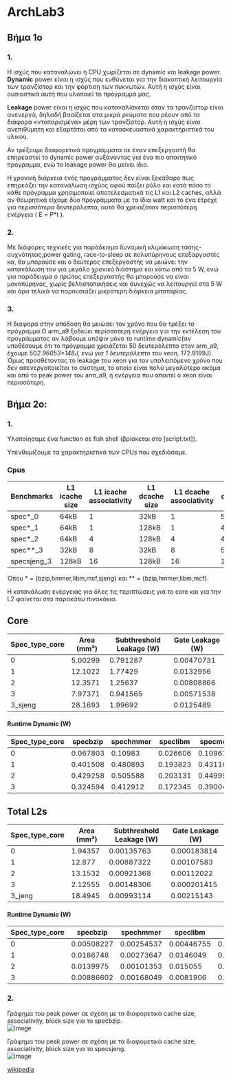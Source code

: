 # ArchLab3

## Βήμα 1ο

### 1.
Η ισχύς που καταναλώνει η CPU χωρίζεται σε dynamic και leakage power.  
**Dynamic** power είναι η ισχύς που ευθύνεται για την διακοπτική λειτουργία των τρανζίστορ και την φόρτιση των πυκνωτών. Αυτή η ισχύς είναι ουσιαστικά αυτή που υλοποιεί το πρόγραμμά μας.  

**Leakage** power είναι η ισχύς που καταναλίσκεται όταν τα τρανζίστορ είναι ανενεργά, δηλαδή βασίζεται στα μικρά ρεύματα που ρέουν από τα διάφορα «ντοπαρισμένα» μέρη των τρανζίστορ. Αυτή η ισχύς είναι ανεπιθύμητη και εξαρτάται από τα κατασκευαστικά χαρακτηριστικά του υλικού.

Αν τρέξουμε διαφορετικά προγράμματα σε έναν επεξεργαστή θα επηρεαστεί το dynamic power αυξάνοντας για ένα πιο απαιτητικό πρόγραμμα, ενώ το leakage power θα μείνει ίδιο.  

Η χρονική διάρκεια ενός προγράμματος δεν είναι ξεκάθαρο πως επηρεάζει την κατανάλωση ισχύος αφού παίζει ρόλο και κατά πόσο το κάθε πρόγραμμα χρησιμοποιεί αποτελεσματικά τις L1 και L2 caches, αλλά αν θεωρητικά είχαμε δύο προγράμματα με τα ίδια watt και το ένα έτρεχε για περισσότερα δευτερόλεπτα, αυτό θα χρειαζόταν περισσότερη ενέργεια ( Ε = P\*t ).


### 2.
Με διάφορες τεχνικές για παράδειγμα δυναμική κλιμάκωση τάσης-συχνότητας,power gating, race-to-sleep σε πολυπύρηνους επεξαργαστές κα, θα μπορούσε και ο δεύτερος επεξεργαστής να μειώνει την κατανάλωση του για μεγάλο χρονικό διάστημα και κάτω από τα 5 W, ενώ για παράδειγμα ο πρώτος επεξεργαστής θα μπορούσε να είναι μονοπύρηνος, χωρίς βελτιστοποιήσεις και συνεχώς να λειτουργεί στα 5 W και άρα τελικά να παρουσιάζει μικρότερη διάρκεια μπαταρίας.

### 3.
Η διαφορά στην απόδοση θα μειώσει τον χρόνο που θα τρέξει το πρόγραμμα.Ο arm_a9 ξοδεύει περίσσοτερη ενέργεια για την εκτέλεση του προγράμματος αν λάβουμε υπόψιν μόνο το runtime dynamic(αν υποθέσουμε ότι το πρόγραμμα χρειάζεται 50 δευτερόλεπτα στον arm_a9, έχουμε 50*2.96053=148J, ενώ για 1 δευτερόλεπτο του xeon, 1*72.9199J). Όμως προσθέτοντας το leakage του xeon για τον υπολειπόμενο χρόνο που δεν απενεργοποιείται το σύστημα, το οποίο είναι πολύ μεγαλύτερο ακόμα και από το peak power του arm_a9, η ενέργεια που απαιτεί ο xeon είναι περισσότερη. 


## Βήμα 2ο:

### 1.
Υλοποίησαμε ένα function σε fish shell (βρίσκεται στο [script.txt]).

Υπενθυμίζουμε τα χαρακτηριστικά των CPUs που σχεδιάσαμε.

### Cpus
|Benchmarks|L1 icache size|L1 icache associativity| L1 dcache size|L1 dcache associativity|L2 cache size|L2 cache associativity| cache line size|
|--|--|--|--|--|--|--|--|
|spec*\_0|64kB|1|32kB|1|512kB|2|32|
|spec*\_1|64kB|1|128kB|1|4MB|2|64|
|spec*\_2|64kB|4|128kB|4|4MB|16|64|
|spec**\_3|32kB|8|32kB|8|512kB|8|64|
|specsjeng\_3|128kB|16|128kB|16|1MB|16|128|

Όπου * = {bzip,hmmer,libm,mcf,sjeng} και ** = {bzip,hmmer,libm,mcf}.

Η κατανάλωση ενέργειας για όλες τις περιπτώσεις για το core και για την L2 φαίνεται στα παρακάτω πινακάκια.  

## Core
|Spec_type_core|Area (mm²)| Subthreshold Leakage (W)| Gate Leakage (W)|
|---|----| --- | --- |
|0 |5.00299 |0.791287|0.00470731|
|1 | 12.1022|1.77429|0.0132956|
|2 |12.3571|1.25637 |0.00808866|
|3|7.97371|0.941565|0.00571538|
|3_sjeng|28.1693|1.99692|0.0125489|

#### Runtime Dynamic (W)
|Spec_type_core| specbzip |spechmmer|speclibm|specmcf|specsjeng|
|--------------|----------|---------|--------|-------|---------|
|0|0.067803|0.10983|0.026606|0.109616|0.0125405|
|1|0.401508|0.480893|0.193823|0.431161|0.123573|
|2|0.429258|0.505588|0.203131|0.44999|0.129277|
|3|0.324594|0.412912|0.172345|0.390049|0.892275|

## Total L2s
|Spec_type_core|Area (mm²)| Subthreshold Leakage (W)| Gate Leakage (W)|
|---|----| --- | --- |
|0|1.94357|0.00135763|0.000183814|
|1|12.877|0.00887322|0.00107583|
|2|13.1532|0.00921368|0.00112022|
|3|2.12555|0.00148306|0.000201415|
|3_jeng|18.4945|0.00993114|0.00215143|

#### Runtime Dynamic (W)
|Spec_type_core| specbzip |spechmmer|speclibm|specmcf|specsjeng|
|--------------|----------|---------|--------|-------|---------|
|0|0.00508227|0.00254537 |0.00446755| 0.00147971| 0.00500695|
|1|0.0186748|0.00273647 |0.0146049|0.00200931|0.017608|
|2|0.0139975|0.00101353|0.015055|0.00160801|0.0181217|
|3|0.00886602|0.00168049|0.0081906|0.00090845|0.018908|

### 2.  

Γράφημα του peak power σε σχέση με τα διαφορετικά cache size, associativity, block size για το specbzip.  
![image](https://user-images.githubusercontent.com/118390492/207936630-ec59699a-c56b-4289-88be-42a19c61abc2.png)

Γράφημα του peak power σε σχέση με τα διαφορετικά cache size, associativity, block size για το specsjeng.  
![image](https://user-images.githubusercontent.com/118390492/207937739-9ba583ef-9ea6-4c70-836f-629a5f889e80.png)



[wikipedia](https://en.wikipedia.org/wiki/Processor_power_dissipation#cite_note-11)

